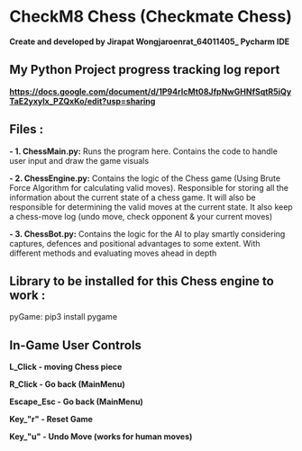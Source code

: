 # CheckM8 Chess (Checkmate Chess)
**Create and developed by Jirapat Wongjaroenrat_64011405_ Pycharm IDE**


## My Python Project progress tracking log report
**https://docs.google.com/document/d/1P94rIcMt08JfpNwGHNfSqtR5iQyTaE2yxylx_PZQxKo/edit?usp=sharing**


## Files :
**- 1. ChessMain.py:**       Runs the program here. Contains the code to handle user input and draw the game visuals

**- 2. ChessEngine.py:**     Contains the logic of the Chess game (Using Brute Force Algorithm for calculating valid moves). Responsible for storing all the information about the current state of a chess game. It will also be responsible for determining the valid moves at the current state. It also keep a chess-move log (undo move, check opponent & your current moves)

**- 3. ChessBot.py:**      Contains the logic for the AI to play smartly considering captures, defences and positional advantages to some extent. With different methods and   evaluating moves ahead in depth 

## Library to be installed for this Chess engine to work :

pyGame: pip3 install pygame

## In-Game User Controls
**L_Click - moving Chess piece**

**R_Click - Go back (MainMenu)**

**Escape_Esc - Go back (MainMenu)**

**Key_"r" - Reset Game**

**Key_"u" - Undo Move (works for human moves)**
